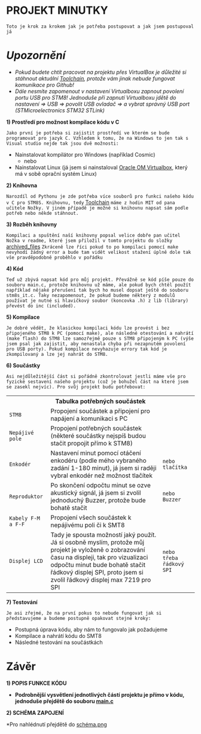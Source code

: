PROJEKT MINUTKY
=
`Toto je krok za krokem jak je potřeba postupovat a jak jsem postupoval já`

*Upozornění*
=

* *Pokud budete chtít pracovat na projektu přes VirtualBox je důležité si stáhnout aktuální [Toolchain](https://github.com/spseol/STM8S-toolchain), protože vám jinak nebude fungovat komunikace pro Github!*
* *Dále nesmíte zapomenout v nastavení Virtualboxu zapnout povolení portu USB pro STM8! Jednoduše při zapnutí Virtualboxu jdětě do nastavení => USB => povolit USB ovladač => a vybrat správný USB port (STMicroelectronics STM32 STLink)*

**1) Prostředí pro možnost kompilace kódu v C**

`Jako první je potřeba si zajistit prostředí ve kterém se bude programovat pro jazyk C. Vzhledem k tomu, že na Windows to jen tak s Visual studio nejde tak jsou dvě možnosti:`
* Nainstalovat kompilátor pro Windows (například Cosmic)
  * nebo
* Nainstalovat Linux (já jsem si nainstaloval [Oracle OM Virtualbox](https://www.virtualbox.org/), který má v sobě oprační systém Linux)

**2) Knihovna**

`Narozdíl od Pythonu je zde potřeba více souborů pro funkci našeho kódu v C pro STM8S. Knihovnu, tedy` [Toolchain](https://github.com/spseol/STM8S-toolchain) `máme z hodin MIT od pana učitele Nožky. V jiném případě je možné si knihovnu napsat sám podle potřeb nebo někde stáhnout.`

**3) Rozběh knihovny**

`Kompilaci a spuštění naší knihovny popsal velice dobře pan učitel Nožka v readme, které jsem přiložil v tomto projektu do složky` [archived_files](https://github.com/Patrik41089/MIT_MINUTKY/tree/main/archived_files) `Zkráceně lze říci pokud to po kompilaci pomocí make nevyhodí žádný error a bude tam vidět velikost stažení úplně dole tak vše pravděpodobně proběhlo v pořádku`

**4) Kód**

`Teď už zbývá napsat kód pro můj projekt. Převážně se kód píše pouze do souboru main.c, protože knihovnu už máme, ale pokud bych chtěl použít například nějaké přerušení tak bych ho musel dopsat ještě do souboru stm8s_it.c. Taky nezapomenout, že pokud budeme některý z modulů používat je nutné si hlavičkový soubor (koncovka .h) z lib (library) převést do inc (included).`

**5) Kompilace**

`Je dobré vědět, že klasickou kompilaci kódu lze provést i bez připojeného STM8 k PC (pomocí make), ale následné otestování a nahrátí (make flash) do STM8 lze samozřejmě pouze s STM8 připojeným k PC (výše jsem psal jak zajistit, aby nenastala chyba při nezapnutém povolení pro USB porty). Pokud kompilace nevyhazuje errory tak kód je zkompilovaný a lze jej nahrát do STM8.`

**6) Součástky**

`Asi nejdůležitější část si pořádně zkontrolovat jestli máme vše pro fyzické sestavení našeho projektu (což je bohužel část na které jsem se zasekl nejvíc). Pro svůj projekt budu potřebovat:`

<table>
  <tr>
    <th colspan="3">Tabulka potřebných součástek</th>
  </tr>
  <tr>
    <td><code>STM8</code></td>
    <td>Propojení součástek a připojení pro napájení a komunikaci s PC</td>
    <td></td>
  </tr>
  <tr>
    <td><code>Nepájivé pole</code></td>
    <td>Propojení potřebných součástek (některé součástky nejspíš budou stačit propojit přímo k STM8)</td>
    <td></td>
  </tr>
  <tr>
    <td><code>Enkodér</code></td>
    <td>Nastavení minut pomocí otáčení enkodéru (podle mého vybraného zadání 1-180 minut), já jsem si raději vybral enkodér než možnost tlačítek</td>
    <td><code>nebo tlačítka</code></td>
  </tr>
  <tr>
    <td><code>Reproduktor</code></td>
    <td>Po skončení odpočtu minut se ozve akustický signál, já jsem si zvolil jednoduchý Buzzer, protože bude bohatě stačit</td>
    <td><code>nebo Buzzer</code></td>
  </tr>
  <tr>
    <td><code>Kabely F-M a F-F</code></td>
    <td>Propojení všech součástek k nepájivému poli či k SMT8</td>
    <td></td>
  </tr>
  <tr>
    <td><code>Displej LCD</code></td>
    <td>Tady je spousta možností jaký použít. Já si osobně myslím, protože můj projekt je vyloženě o zobrazování času na displeji, tak pro vizualizaci odpočtu minut bude bohatě stačit řádkový displej SPI, proto jsem si zvolil řádkový displej max 7219 pro SPI</td>
    <td><code>nebo třeba řádkový SPI</code></td>
  </tr>
</table>

**7) Testování**

`Je asi zřejmé, že na první pokus to nebude fungovat jak si představujeme a budeme postupně opakovat stejné kroky:`
* Postupná úprava kódu, aby nám to fungovalo jak požadujeme
* Kompilace a nahrátí kódu do SMT8
* Následné testování na součástkách

Závěr
=

**1) POPIS FUNKCE KÓDU**

* **Podrobnější vysvětlení jednotlivých částí projektu je přímo v kódu, jednoduše přejdětě do souboru [main.c](https://github.com/Patrik41089/MIT_MINUTKY/blob/main/src/main.c)**

**2) SCHÉMA ZAPOJENÍ**

*Pro nahlédnutí přejdětě do [schéma.png](https://github.com/Patrik41089/MIT_MINUTKY/blob/main/Sch%C3%A9ma.png)

  
